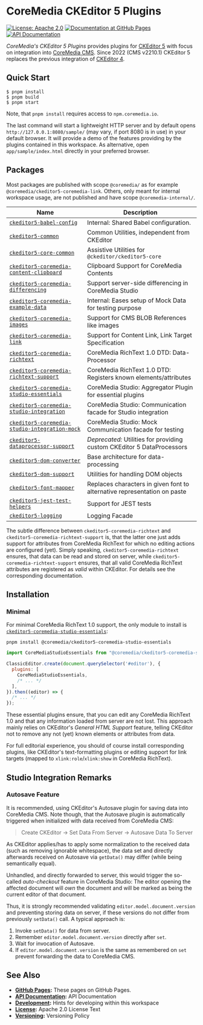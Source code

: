 # CoreMedia CKEditor 5 Plugins

[![License: Apache 2.0][badge:license:Apache2]](./LICENSE)
[![Documentation at GitHub Pages][badge:docs:GHPages]][gp:ckeditor-plugins]
[![API Documentation][badge:docs:api]][api:ckeditor-plugins]

_CoreMedia's CKEditor 5 Plugins_ provides plugins for [CKEditor 5][] with focus
on integration into [CoreMedia CMS][]. Since 2022 (CMS v2210.1) CKEditor 5
replaces the previous integration of [CKEditor 4][].

## Quick Start

```text
$ pnpm install
$ pnpm build
$ pnpm start
```

Note, that `pnpm install` requires access to `npm.coremedia.io`.

The last command will start a lightweight HTTP server and by default opens
`http://127.0.0.1:8080/sample/` (may vary, if port 8080 is in use) in your
default browser. It will provide a demo of the features providing by the
plugins contained in this workspace. As alternative, open
`app/sample/index.html` directly in your preferred browser.

## Packages

Most packages are published with scope `@coremedia/` as for example
`@coremedia/ckeditor5-coremedia-link`. Others, only meant for internal
workspace usage, are not published and have scope `@coremedia-internal/`.

| Name                                              | Description                                                              |
|---------------------------------------------------|--------------------------------------------------------------------------|
| [`ckeditor5-babel-config`][]                      | Internal: Shared Babel configuration.                                    |
| [`ckeditor5-common`][]                            | Common Utilities, independent from CKEditor                              |
| [`ckeditor5-core-common`][]                       | Assistive Utilities for `@ckeditor/ckeditor5-core`                       |
| [`ckeditor5-coremedia-content-clipboard`][]       | Clipboard Support for CoreMedia Contents                                 |
| [`ckeditor5-coremedia-differencing`][]            | Support server-side differencing in CoreMedia Studio                     |
| [`ckeditor5-coremedia-example-data`][]            | Internal: Eases setup of Mock Data for testing purpose                   |
| [`ckeditor5-coremedia-images`][]                  | Support for CMS BLOB References like images                              |
| [`ckeditor5-coremedia-link`][]                    | Support for Content Link, Link Target Specification                      |
| [`ckeditor5-coremedia-richtext`][]                | CoreMedia RichText 1.0 DTD: Data-Processor                               |
| [`ckeditor5-coremedia-richtext-support`][]        | CoreMedia RichText 1.0 DTD: Registers known elements/attributes          |
| [`ckeditor5-coremedia-studio-essentials`][]       | CoreMedia Studio: Aggregator Plugin for essential plugins                |
| [`ckeditor5-coremedia-studio-integration`][]      | CoreMedia Studio: Communication facade for Studio integration            |
| [`ckeditor5-coremedia-studio-integration-mock`][] | CoreMedia Studio: Mock Communication facade for testing                  |
| [`ckeditor5-dataprocessor-support`][]             | _Deprecated:_ Utilities for providing custom CKEditor 5 DataProcessors   |
| [`ckeditor5-dom-converter`][]                     | Base architecture for data-processing                                    |
| [`ckeditor5-dom-support`][]                       | Utilities for handling DOM objects                                       |
| [`ckeditor5-font-mapper`][]                       | Replaces characters in given font to alternative representation on paste |
| [`ckeditor5-jest-test-helpers`][]                 | Support for JEST tests                                                   |
| [`ckeditor5-logging`][]                           | Logging Facade                                                           |

The subtle difference between `ckeditor5-coremedia-richtext` and
`ckeditor5-coremedia-richtext-support` is, that the latter one just adds support
for attributes from CoreMedia RichText for which no editing actions are configured
(yet). Simply speaking, `ckeditor5-coremedia-richtext` ensures, that data can be
read and stored on server, while `ckeditor5-coremedia-richtext-support` ensures,
that all valid CoreMedia RichText attributes are registered as _valid_ within
CKEditor. For details see the corresponding documentation.

## Installation

### Minimal

For minimal CoreMedia RichText 1.0 support, the only module to install is
[`ckeditor5-coremedia-studio-essentials`][]:

```text
pnpm install @coremedia/ckeditor5-coremedia-studio-essentials
```

```javascript
import CoreMediaStudioEssentials from "@coremedia/ckeditor5-coremedia-studio-essentials/CoreMediaStudioEssentials";

ClassicEditor.create(document.querySelector('#editor'), {
  plugins: [
    CoreMediaStudioEssentials,
    /* ... */
  ],
}).then((editor) => {
  /* ... */
});
```

These essential plugins ensure, that you can edit any CoreMedia RichText 1.0
and that any information loaded from server are not lost. This approach
mainly relies on CKEditor's _General HTML Support_ feature, telling
CKEditor not to remove any not (yet) known elements or attributes from data.

For full editorial experience, you should of course install corresponding
plugins, like CKEditor's text-formatting plugins or editing support for link
targets (mapped to `xlink:role`/`xlink:show` in CoreMedia RichText).

## Studio Integration Remarks

### Autosave Feature

It is recommended, using CKEditor's Autosave plugin for saving data into
CoreMedia CMS. Note though, that the Autosave plugin is automatically triggered
when initialized with data received from CoreMedia CMS:

> Create CKEditor → Set Data From Server → Autosave Data To Server

As CKEditor applies/has to apply some normalization to the received data (such
as removing ignorable whitespace), the data set and directly afterwards
received on Autosave via `getData()` may differ (while being semantically
equal).

Unhandled, and directly forwarded to server, this would trigger the so-called
_auto-checkout_ feature in CoreMedia Studio: The editor opening the affected
document will _own_ the document and will be marked as being the current
editor of that document.

Thus, it is strongly recommended validating `editor.model.document.version`
and preventing storing data on server, if these versions do not differ from
previously `setData()` call. A typical approach is:

1. Invoke `setData()` for data from server.
2. Remember `editor.model.document.version` directly after `set`.
3. Wait for invocation of Autosave.
4. If `editor.model.document.version` is the same as remembered on `set` prevent
   forwarding the data to CoreMedia CMS.

## See Also

* **[GitHub Pages][gp:ckeditor-plugins]:** These pages on GitHub Pages.
* **[API Documentation][api:ckeditor-plugins]:** API Documentation
* **[Development](./DEVELOPMENT.md):** Hints for developing within this workspace
* **[License](./LICENSE):** Apache 2.0 License Text
* **[Versioning](./VERSIONING.md):** Versioning Policy

<!-- ===========================================================[References] -->

[`ckeditor5-babel-config`]: <./packages/ckeditor5-babel-config> "@coremedia-internal/ckeditor5-babel-config"
[`ckeditor5-common`]: <./packages/ckeditor5-common> "@coremedia/ckeditor5-common"
[`ckeditor5-core-common`]: <./packages/ckeditor5-core-common> "@coremedia/ckeditor5-core-common"
[`ckeditor5-coremedia-content-clipboard`]: <./packages/ckeditor5-coremedia-content-clipboard> "@coremedia/ckeditor5-coremedia-content-clipboard"
[`ckeditor5-coremedia-differencing`]: <./packages/ckeditor5-coremedia-differencing> "@coremedia/ckeditor5-coremedia-differencing"
[`ckeditor5-coremedia-example-data`]: <./packages/ckeditor5-coremedia-example-data> "@coremedia-internal/ckeditor5-coremedia-example-data"
[`ckeditor5-coremedia-images`]: <./packages/ckeditor5-coremedia-images> "@coremedia/ckeditor5-coremedia-images"
[`ckeditor5-coremedia-link`]: <./packages/ckeditor5-coremedia-link> "@coremedia/ckeditor5-coremedia-link"
[`ckeditor5-coremedia-richtext`]: <./packages/ckeditor5-coremedia-richtext> "@coremedia/ckeditor5-coremedia-richtext"

[`ckeditor5-coremedia-richtext-support`]: <./packages/ckeditor5-coremedia-richtext-support> "@coremedia/ckeditor5-coremedia-richtext-support"

[`ckeditor5-coremedia-studio-essentials`]: <./packages/ckeditor5-coremedia-studio-essentials> "@coremedia/ckeditor5-coremedia-studio-essentials"

[`ckeditor5-coremedia-studio-integration`]: <./packages/ckeditor5-coremedia-studio-integration> "@coremedia/ckeditor5-coremedia-studio-integration"
[`ckeditor5-coremedia-studio-integration-mock`]: <./packages/ckeditor5-coremedia-studio-integration-mock> "@coremedia/ckeditor5-coremedia-studio-integration-mock"
[`ckeditor5-dataprocessor-support`]: <./packages/ckeditor5-dataprocessor-support> "@coremedia/ckeditor5-dataprocessor-support"
[`ckeditor5-dom-converter`]: <./packages/ckeditor5-dom-converter> "@coremedia/ckeditor5-dom-converter"
[`ckeditor5-dom-support`]: <./packages/ckeditor5-dom-support> "@coremedia/ckeditor5-dom-support"
[`ckeditor5-font-mapper`]: <./packages/ckeditor5-font-mapper> "@coremedia/ckeditor5-font-mapper"
[`ckeditor5-jest-test-helpers`]: <./packages/ckeditor5-jest-test-helpers> "@coremedia-internal/ckeditor5-jest-test-helpers"
[`ckeditor5-logging`]: <./packages/ckeditor5-logging> "@coremedia/ckeditor5-logging"
[api:ckeditor-plugins]: <https://coremedia.github.io/ckeditor-plugins/docs/api/> "CoreMedia CKEditor 5 Plugins – API Documentation"
[badge:docs:api]: <https://img.shields.io/badge/docs-%F0%9F%93%83%20API-informational?style=for-the-badge>
[badge:docs:GHPages]: <https://img.shields.io/badge/docs-%F0%9F%93%9D%20GH%20Pages-informational?style=for-the-badge>
[badge:license:Apache2]: <https://img.shields.io/badge/license-Apache_2.0-blue?style=for-the-badge>
[CKEditor 4]: <https://ckeditor.com/ckeditor-4/> "CKEditor 4 | Visual Text Editor for HTML"
[CKEditor 5]: <https://ckeditor.com/ckeditor-5/> "CKEditor 5 | Powerful Framework with Modular Architecture"
[CoreMedia CMS]: <https://www.coremedia.com/> "Best-of-Breed Digital Experience Platform CoreMedia"
[gp:ckeditor-plugins]: <https://coremedia.github.io/ckeditor-plugins/>  "CoreMedia CKEditor 5 Plugins – GitHub Pages"
